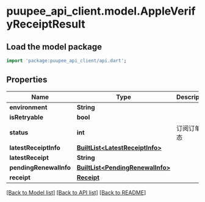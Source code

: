 # puupee_api_client.model.AppleVerifyReceiptResult

## Load the model package
```dart
import 'package:puupee_api_client/api.dart';
```

## Properties
Name | Type | Description | Notes
------------ | ------------- | ------------- | -------------
**environment** | **String** |  | [optional] 
**isRetryable** | **bool** |  | [optional] 
**status** | **int** | 订阅订单状态 | [optional] 
**latestReceiptInfo** | [**BuiltList&lt;LatestReceiptInfo&gt;**](LatestReceiptInfo.md) |  | [optional] 
**latestReceipt** | **String** |  | [optional] 
**pendingRenewalInfo** | [**BuiltList&lt;PendingRenewalInfo&gt;**](PendingRenewalInfo.md) |  | [optional] 
**receipt** | [**Receipt**](Receipt.md) |  | [optional] 

[[Back to Model list]](../README.md#documentation-for-models) [[Back to API list]](../README.md#documentation-for-api-endpoints) [[Back to README]](../README.md)


